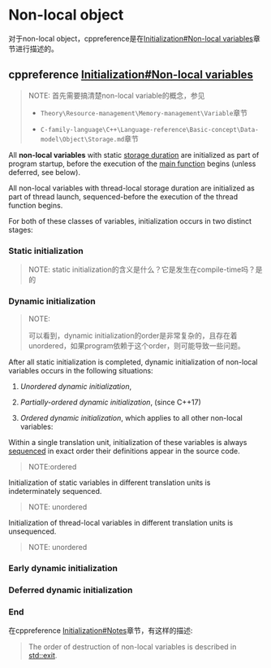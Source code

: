 # Non-local object

对于non-local object，cppreference是在[Initialization#Non-local variables](https://en.cppreference.com/w/cpp/language/initialization#Non-local_variables)章节进行描述的。

## cppreference [Initialization#Non-local variables](https://en.cppreference.com/w/cpp/language/initialization#Non-local_variables)

> NOTE: 首先需要搞清楚non-local variable的概念，参见
>
> - `Theory\Resource-management\Memory-management\Variable`章节
>
> - `C-family-language\C++\Language-reference\Basic-concept\Data-model\Object\Storage.md`章节
>
> 

All **non-local variables** with static [storage duration](https://en.cppreference.com/w/cpp/language/storage_duration) are initialized as part of program startup, before the execution of the [main function](https://en.cppreference.com/w/cpp/language/main_function) begins (unless deferred, see below). 

All non-local variables with thread-local storage duration are initialized as part of thread launch, sequenced-before the execution of the thread function begins. 

For both of these classes of variables, initialization occurs in two distinct stages:

### Static initialization

> NOTE: static initialization的含义是什么？它是发生在compile-time吗？是的



### Dynamic initialization

> NOTE: 
>
> 可以看到，dynamic initialization的order是非常复杂的，且存在着unordered，如果program依赖于这个order，则可能导致一些问题。
>
> 

After all static initialization is completed, dynamic initialization of non-local variables occurs in the following situations:

1) *Unordered dynamic initialization*,

2) *Partially-ordered dynamic initialization*, (since C++17)

3) *Ordered dynamic initialization*, which applies to all other non-local variables: 

Within a single translation unit, initialization of these variables is always [sequenced](https://en.cppreference.com/w/cpp/language/eval_order) in exact order their definitions appear in the source code.

> NOTE:ordered

Initialization of static variables in different translation units is indeterminately sequenced. 

> NOTE: unordered

Initialization of thread-local variables in different translation units is unsequenced.

> NOTE: unordered





### Early dynamic initialization



### Deferred dynamic initialization



### End

在cppreference [Initialization#Notes](https://en.cppreference.com/w/cpp/language/initialization#Notes)章节，有这样的描述: 

> The order of destruction of non-local variables is described in [std::exit](https://en.cppreference.com/w/cpp/utility/program/exit).